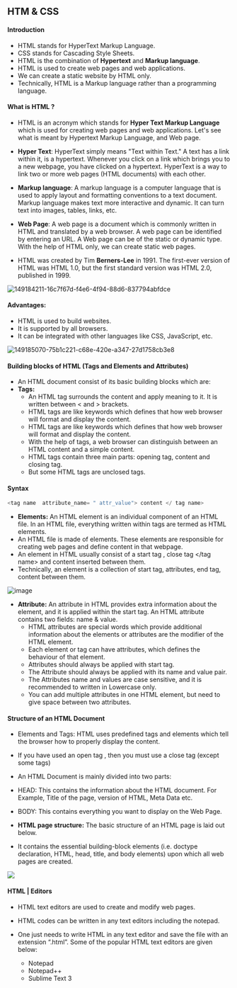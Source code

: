 ## HTM & CSS

#### Introduction 

* HTML stands for HyperText Markup Language.
* CSS stands for Cascading Style Sheets.
* HTML is the combination of **Hypertext** and **Markup language**.
* HTML is used to create web pages and web applications.
* We can create a static website by HTML only.
* Technically, HTML is a Markup language rather than a programming language.

#### What is HTML ?
* HTML is an acronym which stands for **Hyper Text Markup Language** which is used for creating web pages and web applications. Let's see what is meant by Hypertext Markup Language, and Web page.

* **Hyper Text**: HyperText simply means "Text within Text." A text has a link within it, is a hypertext. Whenever you click on a link which brings you to a new webpage, you have clicked on a hypertext. HyperText is a way to link two or more web pages (HTML documents) with each other.

* **Markup language**: A markup language is a computer language that is used to apply layout and formatting conventions to a text document. Markup language makes text more interactive and dynamic. It can turn text into images, tables, links, etc.

* **Web Page**: A web page is a document which is commonly written in HTML and translated by a web browser. A web page can be identified by entering an URL. A Web page can be of the static or dynamic type. With the help of HTML only, we can create static web pages.

* HTML was created by Tim **Berners-Lee** in 1991. The first-ever version of HTML was HTML 1.0, but the first standard version was HTML 2.0, published in 1999.

![149184211-16c7f67d-f4e6-4f94-88d6-837794abfdce](https://user-images.githubusercontent.com/50612983/149184211-16c7f67d-f4e6-4f94-88d6-837794abfdce.png "149184211-16c7f67d-f4e6-4f94-88d6-837794abfdce")

#### Advantages:
* HTML is used to build websites.
* It is supported by all browsers.
* It can be integrated with other languages like CSS, JavaScript, etc.

![](https://user-images.githubusercontent.com/50612983/149185070-75b1c221-c68e-420e-a347-27d1758cb3e8.png "149185070-75b1c221-c68e-420e-a347-27d1758cb3e8")

#### Building blocks of HTML (Tags and Elements and Attributes)
 * An HTML document consist of its basic building blocks which are:
 * **Tags:** 
    * An HTML tag surrounds the content and apply meaning to it. It is written between < and > brackets.
    * HTML tags are like keywords which defines that how web browser will format and display the content. 
    * HTML tags are like keywords which defines that how web browser will format and display the content. 
    * With the help of tags, a web browser can distinguish between an HTML content and a simple content. 
    * HTML tags contain three main parts: opening tag, content and closing tag. 
    * But some HTML tags are unclosed tags.
 

#### Syntax
 ```java
 <tag name  attribute_name= " attr_value"> content </ tag name>   
 ```
 * **Elements:** An HTML element is an individual component of an HTML file. In an HTML file, everything written within tags are termed as HTML elements.
 * An HTML file is made of elements. These elements are responsible for creating web pages and define content in that webpage. 
 * An element in HTML usually consist of a start tag   <tag name>, close tag </tag name> and content inserted between them. 
 * Technically, an element is a collection of start tag, attributes, end tag, content between them.

  ![image](https://user-images.githubusercontent.com/40323661/151218379-de8d8bf8-3d61-40bf-be0d-b3a04224f711.png)

* **Attribute:** An attribute in HTML provides extra information about the element, and it is applied within the start tag. An HTML attribute contains two fields: name & value.
   * HTML attributes are special words which provide additional information about the elements or attributes are the modifier of the HTML element.
   * Each element or tag can have attributes, which defines the behaviour of that element.
   * Attributes should always be applied with start tag.
   * The Attribute should always be applied with its name and value pair.
   * The Attributes name and values are case sensitive, and it is recommended to written in Lowercase only.
   * You can add multiple attributes in one HTML element, but need to give space between two attributes.

#### Structure of an HTML Document
* Elements and Tags: HTML uses predefined tags and elements which tell the browser how to properly display the content.

* If you have used an open tag , then you must use a close tag (except some tags)

* An HTML Document is mainly divided into two parts:

* HEAD: This contains the information about the HTML document. For Example, Title of the page, version of HTML, Meta Data etc.

* BODY: This contains everything you want to display on the Web Page.

* **HTML page structure:** The basic structure of an HTML page is laid out below. 
* It contains the essential building-block elements (i.e. doctype declaration, HTML, head, title, and body elements) upon which all web pages are created.

![](https://user-images.githubusercontent.com/50612983/149246535-feffd293-edd0-48bd-915d-3a4bcf25ee44.png)

#### HTML | Editors

* HTML text editors are used to create and modify web pages. 
* HTML codes can be written in any text editors including the notepad. 
* One just needs to write HTML in any text editor and save the file with an extension “.html”. Some of the popular HTML text editors are given below:

    * Notepad
    * Notepad++
    * Sublime Text 3

